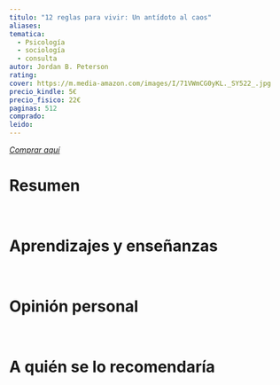 ```yaml
---
titulo: "12 reglas para vivir: Un antídoto al caos"
aliases: 
tematica:
  - Psicología
  - sociología
  - consulta
autor: Jordan B. Peterson
rating: 
cover: https://m.media-amazon.com/images/I/71VWmCG0yKL._SY522_.jpg
precio_kindle: 5€
precio_fisico: 22€
paginas: 512
comprado: 
leido:
---
```


*[Comprar aquí](https://www.amazon.es/12-reglas-para-vivir-antídoto/dp/8408193309/ref=sr_1_1?crid=QWTN4AGUGSC8&dib=eyJ2IjoiMSJ9.A0KOZ2MGdklYXyUFY9TO5MxfdeJH5ORvqGAyMaiXoPl_BdvOfp9XT98C2uV7gvZUmsvR6GkkGfbPTGC2zikO8eTsE2icRHtrHfkFUOZF92qrJj3vJnBxLRA2vQt21t2qIb4psCtHvsczj5Mfybje_5uwUdyeLU4sQuibT51kLWHSoRxEUF3HK907UbcPY1YhMzz8Q-M4sriBNhDvJS1KcuMiynTG94JIZ2ESI6qW-M5s41vlapoKLoXwLIRX-NqKiyFhtnfF0uydoorpXMo0M6e4rPx_tvEvoSoQClX8pV4.FKReRdajqL1OMXQaAfTvGT-fCMbO26GTGmDc4ZFDZDk&dib_tag=se&keywords=12+reglas+para+vivir+jordan+peterson&qid=1712601305&sprefix=12+re%2Caps%2C104&sr=8-1)*

# Resumen


<br>

# Aprendizajes y enseñanzas


<br>


# Opinión personal


<br>

# A quién se lo recomendaría

